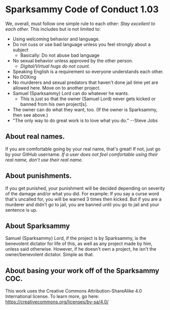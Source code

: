 # Sparksammy Code of Conduct 1.03
We, overall, must follow one simple rule to each other: *Stay excellent to each other.* This includes but is not limited to:
* Using welcoming behavior and language.
* Do not cuss or use bad language unless you feel strongly about a subject
  * Basically: Do not abuse bad language
* No sexual behavior unless approved by the other person.
  * *Digital/Virtual hugs do not count.*
* Speaking English is a requirement so everyone understands each other.
* No DOXing
* No murderers and sexual predators that haven't done jail time yet are allowed here. Move on to another project.
* Samuel (Sparksammy) Lord can do whatever he wants.
  * This is just so that the owner (Samuel Lord) never gets kicked or banned from his own project[s].
* The owner can do what they want, too. (If the owner is Sparksammy, then see above.)
* "The only way to do great work is to love what you do." --Steve Jobs

## About real names.
If you are comfortable going by your real name, that's great! If not, just go by your GitHub username. *If a user does not feel comfortable using their real name, don't use their real name.*

## About punishments.
If you get punished, your punishment will be decided depending on severity of the damage and/or what you did. For example: If you say a curse word that's uncalled for, you will be warned 3 times then kicked. But if you are a murderer and didn't go to jail, you are banned until you go to jail and your sentence is up.

## About Sparksammy
Samuel (Sparksammy) Lord, if the project is by Sparksammy, is the benevolent dictator for life of this, as well as any project made by him, unless said otherwise. However, if he doesn't own a project, he isn't the owner/benevolent dictator. Simple as that.

## About basing your work off of the Sparksammy COC.
This work uses the Creative Commons Attribution-ShareAlike 4.0 International license. To learn more, go here: https://creativecommons.org/licenses/by-sa/4.0/
